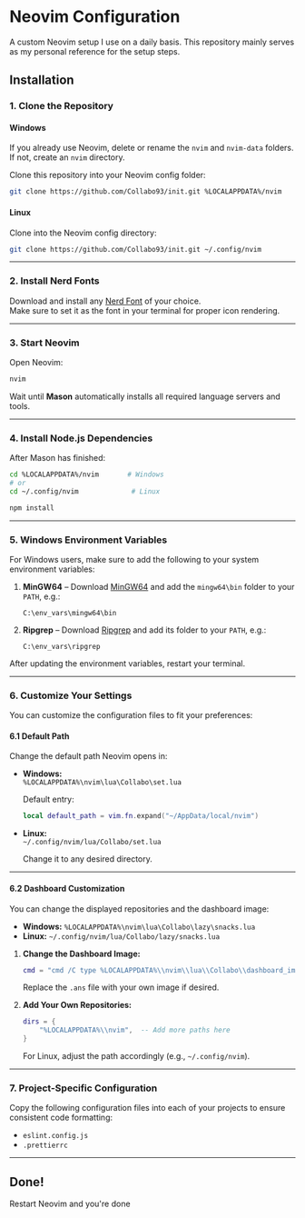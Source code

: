 # Neovim Configuration

A custom Neovim setup I use on a daily basis. This repository mainly serves as my personal reference for the setup steps.

## Installation

### 1. Clone the Repository

#### **Windows**

If you already use Neovim, delete or rename the `nvim` and `nvim-data` folders.  
If not, create an `nvim` directory.

Clone this repository into your Neovim config folder:

```bash
git clone https://github.com/Collabo93/init.git %LOCALAPPDATA%/nvim
```

#### **Linux**

Clone into the Neovim config directory:

```bash
git clone https://github.com/Collabo93/init.git ~/.config/nvim
```

---

### 2. Install Nerd Fonts

Download and install any [Nerd Font](https://www.nerdfonts.com/font-downloads) of your choice.  
Make sure to set it as the font in your terminal for proper icon rendering.

---

### 3. Start Neovim

Open Neovim:

```bash
nvim
```

Wait until **Mason** automatically installs all required language servers and tools.

---

### 4. Install Node.js Dependencies

After Mason has finished:

```bash
cd %LOCALAPPDATA%/nvim       # Windows
# or
cd ~/.config/nvim             # Linux

npm install
```

---

### 5. Windows Environment Variables

For Windows users, make sure to add the following to your system environment variables:

1. **MinGW64** – Download [MinGW64](https://winlibs.com/) and add the `mingw64\bin` folder to your `PATH`, e.g.:

    ```
    C:\env_vars\mingw64\bin
    ```

2. **Ripgrep** – Download [Ripgrep](https://github.com/BurntSushi/ripgrep/releases) and add its folder to your `PATH`, e.g.:

    ```
    C:\env_vars\ripgrep
    ```

After updating the environment variables, restart your terminal.

---

### 6. Customize Your Settings

You can customize the configuration files to fit your preferences:

#### **6.1 Default Path**

Change the default path Neovim opens in:

- **Windows:**  
  `%LOCALAPPDATA%\nvim\lua\Collabo\set.lua`

    Default entry:

    ```lua
    local default_path = vim.fn.expand("~/AppData/local/nvim")
    ```

- **Linux:**  
  `~/.config/nvim/lua/Collabo/set.lua`

    Change it to any desired directory.

---

#### **6.2 Dashboard Customization**

You can change the displayed repositories and the dashboard image:

- **Windows:** `%LOCALAPPDATA%\nvim\lua\Collabo\lazy\snacks.lua`
- **Linux:** `~/.config/nvim/lua/Collabo/lazy/snacks.lua`

1. **Change the Dashboard Image:**

    ```lua
    cmd = "cmd /C type %LOCALAPPDATA%\\nvim\\lua\\Collabo\\dashboard_img\\ascii-art-try.ans",
    ```

    Replace the `.ans` file with your own image if desired.

2. **Add Your Own Repositories:**

    ```lua
    dirs = {
        "%LOCALAPPDATA%\\nvim",  -- Add more paths here
    }
    ```

    For Linux, adjust the path accordingly (e.g., `~/.config/nvim`).

---

### 7. Project-Specific Configuration

Copy the following configuration files into each of your projects to ensure consistent code formatting:

- `eslint.config.js`
- `.prettierrc`

---

## Done!

Restart Neovim and you're done
